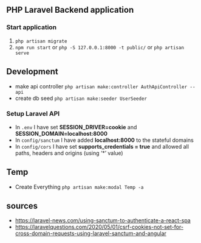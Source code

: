 ## PHP Laravel Backend application

### Start application 

1. `php artisan migrate`
2. `npm run start` or `php -S 127.0.0.1:8000 -t public/` or `php artisan serve`

## Development 
- make api controller `php artisan make:controller AuthApiController --api`
- create db seed `php artisan make:seeder UserSeeder`

### Setup Laravel API
- In `.env` I have set **SESSION_DRIVER=cookie** and **SESSION_DOMAIN=localhost:8000**
- In `config/sanctum` I have added **localhost:8000** to the stateful domains
- In `config/cors` I have set **supports_credentials = true** and allowed all paths, headers and origins (using ‘*’ value)


## Temp
- Create Everything `php artisan make:modal Temp -a`

## sources
- https://laravel-news.com/using-sanctum-to-authenticate-a-react-spa
- https://laravelquestions.com/2020/05/01/csrf-cookies-not-set-for-cross-domain-requests-using-laravel-sanctum-and-angular
